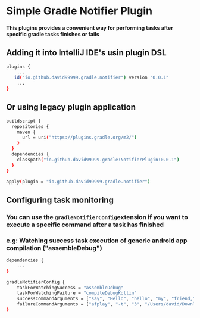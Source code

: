 # Simple Gradle Notifier Plugin

#### This plugins provides a convenient way for performing tasks after specific gradle tasks finishes or fails

## Adding it into IntelliJ IDE's usin plugin DSL

```sh
plugins {
    ...
   id("io.github.david99999.gradle.notifier") version "0.0.1"
    ...
}
```

## Or using legacy plugin application

```sh
buildscript {
  repositories {
    maven {
      url = uri("https://plugins.gradle.org/m2/")
    }
  }
  dependencies {
    classpath("io.github.david99999.gradle:NotifierPlugin:0.0.1")
  }
}

apply(plugin = "io.github.david99999.gradle.notifier")
```

## Configuring task monitoring

### You can use the `gradleNotifierConfig`extension if you want to execute a specific command after a task has finished

### e.g: Watching success task execution of generic android app compilation ("assembleDebug")

```sh
dependencies {
    ...
}

gradleNotifierConfig {
    taskForWatchingSuccess = "assembleDebug"
    taskForWatchingFailure = "compileDebugKotlin"
    successCommandArguments = ["say", "Hello", "hello", "my", "friend,", "your", "task", "has", "finished"]
    failureCommandArguments = ["afplay", "-t", "3", "/Users/david/Downloads/failure.mp3"]
}
```
